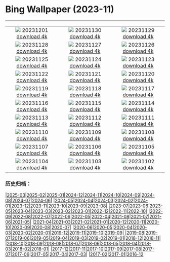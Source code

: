 # Bing Wallpaper (2023-11)
**************
| | | |
| :----: | :----: | :----: |
| ![](https://www.bing.com/th?id=OHR.TrotternishStorr_EN-US4700593682_1920x1080.jpg) 20231201 [download 4k](https://www.bing.com/th?id=OHR.TrotternishStorr_EN-US4700593682_UHD.jpg) | ![](https://www.bing.com/th?id=OHR.TreeLighting_EN-US4396317497_1920x1080.jpg) 20231130 [download 4k](https://www.bing.com/th?id=OHR.TreeLighting_EN-US4396317497_UHD.jpg) | ![](https://www.bing.com/th?id=OHR.HumanKindness_EN-US4254216907_1920x1080.jpg) 20231129 [download 4k](https://www.bing.com/th?id=OHR.HumanKindness_EN-US4254216907_UHD.jpg) |
| ![](https://www.bing.com/th?id=OHR.RioNegro_EN-US4106999854_1920x1080.jpg) 20231128 [download 4k](https://www.bing.com/th?id=OHR.RioNegro_EN-US4106999854_UHD.jpg) | ![](https://www.bing.com/th?id=OHR.BradgateFallow_EN-US3932725763_1920x1080.jpg) 20231127 [download 4k](https://www.bing.com/th?id=OHR.BradgateFallow_EN-US3932725763_UHD.jpg) | ![](https://www.bing.com/th?id=OHR.TajoRiver_EN-US3801665254_1920x1080.jpg) 20231126 [download 4k](https://www.bing.com/th?id=OHR.TajoRiver_EN-US3801665254_UHD.jpg) |
| ![](https://www.bing.com/th?id=OHR.HallofMosses_EN-US3167567374_1920x1080.jpg) 20231125 [download 4k](https://www.bing.com/th?id=OHR.HallofMosses_EN-US3167567374_UHD.jpg) | ![](https://www.bing.com/th?id=OHR.FlintCorn_EN-US2819178375_1920x1080.jpg) 20231124 [download 4k](https://www.bing.com/th?id=OHR.FlintCorn_EN-US2819178375_UHD.jpg) | ![](https://www.bing.com/th?id=OHR.SnakeRiverTeton_EN-US2749569171_1920x1080.jpg) 20231123 [download 4k](https://www.bing.com/th?id=OHR.SnakeRiverTeton_EN-US2749569171_UHD.jpg) |
| ![](https://www.bing.com/th?id=OHR.HelloSeal_EN-US2666982656_1920x1080.jpg) 20231122 [download 4k](https://www.bing.com/th?id=OHR.HelloSeal_EN-US2666982656_UHD.jpg) | ![](https://www.bing.com/th?id=OHR.ChapmanAdventure_EN-US2522291999_1920x1080.jpg) 20231121 [download 4k](https://www.bing.com/th?id=OHR.ChapmanAdventure_EN-US2522291999_UHD.jpg) | ![](https://www.bing.com/th?id=OHR.FrozenBog_EN-US2448711069_1920x1080.jpg) 20231120 [download 4k](https://www.bing.com/th?id=OHR.FrozenBog_EN-US2448711069_UHD.jpg) |
| ![](https://www.bing.com/th?id=OHR.MilsePolarBear_EN-US1615028560_1920x1080.jpg) 20231119 [download 4k](https://www.bing.com/th?id=OHR.MilsePolarBear_EN-US1615028560_UHD.jpg) | ![](https://www.bing.com/th?id=OHR.BadRiver_EN-US1270508214_1920x1080.jpg) 20231118 [download 4k](https://www.bing.com/th?id=OHR.BadRiver_EN-US1270508214_UHD.jpg) | ![](https://www.bing.com/th?id=OHR.AthensAcropolis_EN-US8385195396_1920x1080.jpg) 20231117 [download 4k](https://www.bing.com/th?id=OHR.AthensAcropolis_EN-US8385195396_UHD.jpg) |
| ![](https://www.bing.com/th?id=OHR.SarekSweden_EN-US8292531624_1920x1080.jpg) 20231116 [download 4k](https://www.bing.com/th?id=OHR.SarekSweden_EN-US8292531624_UHD.jpg) | ![](https://www.bing.com/th?id=OHR.RussellLupines_EN-US8017518812_1920x1080.jpg) 20231115 [download 4k](https://www.bing.com/th?id=OHR.RussellLupines_EN-US8017518812_UHD.jpg) | ![](https://www.bing.com/th?id=OHR.OliveOrchard_EN-US7903927729_1920x1080.jpg) 20231114 [download 4k](https://www.bing.com/th?id=OHR.OliveOrchard_EN-US7903927729_UHD.jpg) |
| ![](https://www.bing.com/th?id=OHR.DiwaliAyodhya_EN-US7782727326_1920x1080.jpg) 20231113 [download 4k](https://www.bing.com/th?id=OHR.DiwaliAyodhya_EN-US7782727326_UHD.jpg) | ![](https://www.bing.com/th?id=OHR.VeteransDayDC_EN-US7666353324_1920x1080.jpg) 20231112 [download 4k](https://www.bing.com/th?id=OHR.VeteransDayDC_EN-US7666353324_UHD.jpg) | ![](https://www.bing.com/th?id=OHR.BadlandsSunrise_EN-US7576048436_1920x1080.jpg) 20231111 [download 4k](https://www.bing.com/th?id=OHR.BadlandsSunrise_EN-US7576048436_UHD.jpg) |
| ![](https://www.bing.com/th?id=OHR.NorwayBirch_EN-US7497125692_1920x1080.jpg) 20231110 [download 4k](https://www.bing.com/th?id=OHR.NorwayBirch_EN-US7497125692_UHD.jpg) | ![](https://www.bing.com/th?id=OHR.ManateeMama_EN-US7376333243_1920x1080.jpg) 20231109 [download 4k](https://www.bing.com/th?id=OHR.ManateeMama_EN-US7376333243_UHD.jpg) | ![](https://www.bing.com/th?id=OHR.KirkilaiTower_EN-US7178436226_1920x1080.jpg) 20231108 [download 4k](https://www.bing.com/th?id=OHR.KirkilaiTower_EN-US7178436226_UHD.jpg) |
| ![](https://www.bing.com/th?id=OHR.LagoPehoe_EN-US6983781896_1920x1080.jpg) 20231107 [download 4k](https://www.bing.com/th?id=OHR.LagoPehoe_EN-US6983781896_UHD.jpg) | ![](https://www.bing.com/th?id=OHR.SilencioSpain_EN-US6874925537_1920x1080.jpg) 20231106 [download 4k](https://www.bing.com/th?id=OHR.SilencioSpain_EN-US6874925537_UHD.jpg) | ![](https://www.bing.com/th?id=OHR.BisonSnow_EN-US6764351912_1920x1080.jpg) 20231105 [download 4k](https://www.bing.com/th?id=OHR.BisonSnow_EN-US6764351912_UHD.jpg) |
| ![](https://www.bing.com/th?id=OHR.SeaNettles_EN-US6654060294_1920x1080.jpg) 20231104 [download 4k](https://www.bing.com/th?id=OHR.SeaNettles_EN-US6654060294_UHD.jpg) | ![](https://www.bing.com/th?id=OHR.DeathValleySalt_EN-US1068737086_1920x1080.jpg) 20231103 [download 4k](https://www.bing.com/th?id=OHR.DeathValleySalt_EN-US1068737086_UHD.jpg) | ![](https://www.bing.com/th?id=OHR.MummyCaveRuins_EN-US0871963100_1920x1080.jpg) 20231102 [download 4k](https://www.bing.com/th?id=OHR.MummyCaveRuins_EN-US0871963100_UHD.jpg) |

### 历史归档：

|[2025-03](/2025-03/2025-03.md)|[2025-02](/2025-02/2025-02.md)|[2025-01](/2025-01/2025-01.md)|[2024-12](/2024-12/2024-12.md)|[2024-11](/2024-11/2024-11.md)|[2024-10](/2024-10/2024-10.md)|[2024-09](/2024-09/2024-09.md)|[2024-08](/2024-08/2024-08.md)|[2024-07](/2024-07/2024-07.md)|[2024-06](/2024-06/2024-06.md)|
|[2024-05](/2024-05/2024-05.md)|[2024-04](/2024-04/2024-04.md)|[2024-03](/2024-03/2024-03.md)|[2024-02](/2024-02/2024-02.md)|[2024-01](/2024-01/2024-01.md)|[2023-12](/2023-12/2023-12.md)|[2023-11](/2023-11/2023-11.md)|[2023-10](/2023-10/2023-10.md)|[2023-09](/2023-09/2023-09.md)|[2023-08](/2023-08/2023-08.md)|
|[2023-07](/2023-07/2023-07.md)|[2023-06](/2023-06/2023-06.md)|[2023-05](/2023-05/2023-05.md)|[2023-04](/2023-04/2023-04.md)|[2023-03](/2023-03/2023-03.md)|[2023-02](/2023-02/2023-02.md)|[2023-01](/2023-01/2023-01.md)|[2022-12](/2022-12/2022-12.md)|[2022-11](/2022-11/2022-11.md)|[2022-10](/2022-10/2022-10.md)|
|[2022-09](/2022-09/2022-09.md)|[2022-08](/2022-08/2022-08.md)|[2022-07](/2022-07/2022-07.md)|[2022-06](/2022-06/2022-06.md)|[2022-05](/2022-05/2022-05.md)|[2022-04](/2022-04/2022-04.md)|[2021-08](/2021-08/2021-08.md)|[2021-07](/2021-07/2021-07.md)|[2021-06](/2021-06/2021-06.md)|[2021-05](/2021-05/2021-05.md)|
|[2021-04](/2021-04/2021-04.md)|[2021-03](/2021-03/2021-03.md)|[2021-02](/2021-02/2021-02.md)|[2021-01](/2021-01/2021-01.md)|[2020-12](/2020-12/2020-12.md)|[2020-11](/2020-11/2020-11.md)|[2020-10](/2020-10/2020-10.md)|[2020-09](/2020-09/2020-09.md)|[2020-08](/2020-08/2020-08.md)|[2020-07](/2020-07/2020-07.md)|
|[2020-06](/2020-06/2020-06.md)|[2020-05](/2020-05/2020-05.md)|[2020-04](/2020-04/2020-04.md)|[2020-03](/2020-03/2020-03.md)|[2020-02](/2020-02/2020-02.md)|[2020-01](/2020-01/2020-01.md)|[2019-12](/2019-12/2019-12.md)|[2019-11](/2019-11/2019-11.md)|[2019-10](/2019-10/2019-10.md)|[2019-09](/2019-09/2019-09.md)|
|[2019-08](/2019-08/2019-08.md)|[2019-07](/2019-07/2019-07.md)|[2019-06](/2019-06/2019-06.md)|[2019-05](/2019-05/2019-05.md)|[2019-04](/2019-04/2019-04.md)|[2019-03](/2019-03/2019-03.md)|[2019-02](/2019-02/2019-02.md)|[2019-01](/2019-01/2019-01.md)|[2018-12](/2018-12/2018-12.md)|[2018-11](/2018-11/2018-11.md)|
|[2018-10](/2018-10/2018-10.md)|[2018-09](/2018-09/2018-09.md)|[2018-08](/2018-08/2018-08.md)|[2018-07](/2018-07/2018-07.md)|[2018-06](/2018-06/2018-06.md)|[2018-05](/2018-05/2018-05.md)|[2018-04](/2018-04/2018-04.md)|[2018-03](/2018-03/2018-03.md)|[2018-02](/2018-02/2018-02.md)|[2018-01](/2018-01/2018-01.md)|
|[2017-12](/2017-12/2017-12.md)|[2017-11](/2017-11/2017-11.md)|[2017-10](/2017-10/2017-10.md)|[2017-09](/2017-09/2017-09.md)|[2017-08](/2017-08/2017-08.md)|[2017-07](/2017-07/2017-07.md)|[2017-06](/2017-06/2017-06.md)|[2017-05](/2017-05/2017-05.md)|[2017-04](/2017-04/2017-04.md)|[2017-03](/2017-03/2017-03.md)|
|[2017-02](/2017-02/2017-02.md)|[2017-01](/2017-01/2017-01.md)|[2016-12](/2016-12/2016-12.md)